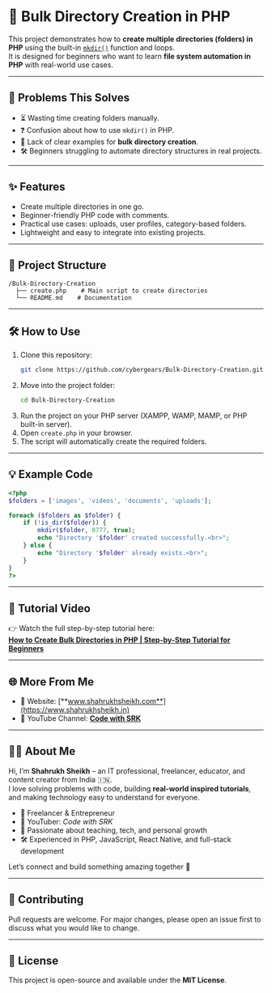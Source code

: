 # 🚀 Bulk Directory Creation in PHP

This project demonstrates how to **create multiple directories (folders) in PHP** using the built-in [`mkdir()`](https://www.php.net/manual/en/function.mkdir.php) function and loops.  
It is designed for beginners who want to learn **file system automation in PHP** with real-world use cases.  

---

## 📌 Problems This Solves
- ⏳ Wasting time creating folders manually.  
- ❓ Confusion about how to use `mkdir()` in PHP.  
- 📂 Lack of clear examples for **bulk directory creation**.  
- 🛠️ Beginners struggling to automate directory structures in real projects.  

---

## ✨ Features
- Create multiple directories in one go.  
- Beginner-friendly PHP code with comments.  
- Practical use cases: uploads, user profiles, category-based folders.  
- Lightweight and easy to integrate into existing projects.  

---

## 📂 Project Structure
```
/Bulk-Directory-Creation
  ├── create.php    # Main script to create directories
  └── README.md    # Documentation
```

---

## 🛠️ How to Use
1. Clone this repository:
   ```bash
   git clone https://github.com/cybergears/Bulk-Directory-Creation.git
   ```
2. Move into the project folder:
   ```bash
   cd Bulk-Directory-Creation
   ```
3. Run the project on your PHP server (XAMPP, WAMP, MAMP, or PHP built-in server).  
4. Open `create.php` in your browser.  
5. The script will automatically create the required folders.  

---

## 💡 Example Code
```php
<?php
$folders = ['images', 'videos', 'documents', 'uploads'];

foreach ($folders as $folder) {
    if (!is_dir($folder)) {
        mkdir($folder, 0777, true);
        echo "Directory '$folder' created successfully.<br>";
    } else {
        echo "Directory '$folder' already exists.<br>";
    }
}
?>
```

---

## 🎥 Tutorial Video
👉 Watch the full step-by-step tutorial here:  
[**How to Create Bulk Directories in PHP | Step-by-Step Tutorial for Beginners**](https://youtu.be/5hYCaEHQ6A8)  

---

## 🌐 More From Me
- 🔗 Website: [**www.shahrukhsheikh.com**](https://www.shahrukhsheikh.in)  
- 🎥 YouTube Channel: [**Code with SRK**](https://www.youtube.com/@CodeSRK)  

---

## 👨‍💻 About Me
Hi, I’m **Shahrukh Sheikh** – an IT professional, freelancer, educator, and content creator from India 🇮🇳.  
I love solving problems with code, building **real-world inspired tutorials**, and making technology easy to understand for everyone.  

- 💼 Freelancer & Entrepreneur  
- 🎥 YouTuber: *Code with SRK*  
- 🌱 Passionate about teaching, tech, and personal growth  
- 🛠️ Experienced in PHP, JavaScript, React Native, and full-stack development  

Let’s connect and build something amazing together 🚀  

---

## 🤝 Contributing
Pull requests are welcome. For major changes, please open an issue first to discuss what you would like to change.  

---

## 📜 License
This project is open-source and available under the **MIT License**.
